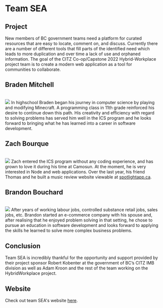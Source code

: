 # Team SEA

## Project

New members of BC government teams need a platform for curated resources that are easy to locate, comment on, and discuss. Currently there are a number of different tools that fill parts of the identified need which leads to more duplication and over time a lack of use and orphaned information. The goal of the CITZ Co-op/Capstone 2022 Hybrid-Workplace project team is to create a modern web application as a tool for communities to collaborate.

<div class="block" markdown="1">
<h2>Braden Mitchell</h2>
<br>
<div class="inner-block" markdown="1">
<img src="team-bios-photos/cs/team-sea/brady.jpeg" class="portrait-img">
In highschool Braden began his journey in computer science by playing and modifying Minecraft. A programming class in 11th grade reinforced his desire to continue down this path. His creativity and efficiency with regard to solving problems has served him well in the ICS program and he looks forward to bringing what he has learned into a career in software development.
<br>
</div>
</div>

<div class="block" markdown="1">
<h2>Zach Bourque</h2>
<br>
<div class="inner-block" markdown="1">
<img src="team-bios-photos/cs/team-sea/zach.jpeg" class="portrait-img">
Zach entered the ICS program without any coding experience, and has grown to love it during his time at Camosun. At the moment, he is very interested in Node and web applications. Over the last year, his friend Thomas and he built a music review website viewable at <a href="https://spotlightapp.ca" target="_blank">spotlightapp.ca</a>.
<br>
</div>
</div>

<div class="block" markdown="1">
<h2>Brandon Bouchard</h2>
<br>
<div class="inner-block" markdown="1">
<img src="team-bios-photos/cs/team-sea/brandon.jpeg" class="portrait-img">
After years of working labour jobs, controlled substance retail jobs, sales jobs, etc. Brandon started an e-commerce company with his spouse and, after realising that he enjoyed problem solving in that setting, he chose to pursue an education in software development and looks forward to applying the skills he learned to solve more complex business problems.
<br>
</div>
</div>

## Conclusion
Team SEA is incredibly thankful for the opportunity and support provided by their project sponsor Robert Kobenter at the government of BC’s CITZ IMB division as well as Adam Kroon and the rest of the team working on the HybridWorkplace project.

## Website
Check out team SEA's website <a href="https://bottle7.github.io/ENGL-Website/" target="_blank">here</a>.


